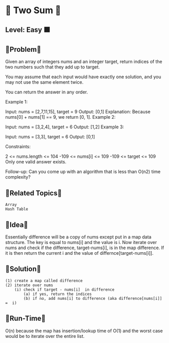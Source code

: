 # 🔴 Two Sum 🔴

## Level: Easy 🟩

🔹Problem🔹
---------------------------------------------------------------------------------
Given an array of integers nums and an integer target, return indices of the two numbers such that they add up to target.

You may assume that each input would have exactly one solution, and you may not use the same element twice.

You can return the answer in any order.

 

Example 1:

Input: nums = [2,7,11,15], target = 9
Output: [0,1]
Explanation: Because nums[0] + nums[1] == 9, we return [0, 1].
Example 2:

Input: nums = [3,2,4], target = 6
Output: [1,2]
Example 3:

Input: nums = [3,3], target = 6
Output: [0,1]
 

Constraints:

2 <= nums.length <= 104
-109 <= nums[i] <= 109
-109 <= target <= 109
Only one valid answer exists.
 

Follow-up: Can you come up with an algorithm that is less than O(n2) time complexity?



🔹Related Topics🔹
---------------------------------------------------------------------------------
    Array
    Hash Table

🔹Idea🔹
---------------------------------------------------------------------------------
Essentially difference will be a copy of nums except put in a map data structure. The key is equal to 
nums[i] and the value is i. Now iterate over nums and check if the difference, target-nums[i], is in 
the map difference. If it is then return the current i and the value of differnce[target-nums[i]]. 

🔹Solution🔹
---------------------------------------------------------------------------------
    (1) create a map called difference
    (2) iterate over nums
        (i) check if target - nums[i]  in difference
            (a) if yes, return the indices
            (b) if no, add nums[i] to difference (aka difference[nums[i]] =  i)
🔹Run-Time🔹
---------------------------------------------------------------------------------
O(n) because the map has insertion/lookup time of O(1) and the worst case would be to iterate over the entire
list.